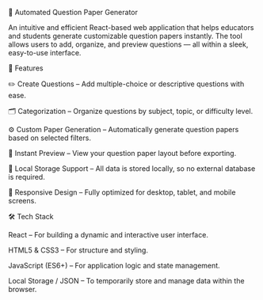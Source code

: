 🧠 Automated Question Paper Generator

An intuitive and efficient React-based web application that helps educators and students generate customizable question papers instantly. 
The tool allows users to add, organize, and preview questions — all within a sleek, easy-to-use interface.


🚀 Features

✏️ Create Questions – Add multiple-choice or descriptive questions with ease.

🗂️ Categorization – Organize questions by subject, topic, or difficulty level.

⚙️ Custom Paper Generation – Automatically generate question papers based on selected filters.

🧾 Instant Preview – View your question paper layout before exporting.

💾 Local Storage Support – All data is stored locally, so no external database is required.

🎨 Responsive Design – Fully optimized for desktop, tablet, and mobile screens.


🛠️ Tech Stack

React – For building a dynamic and interactive user interface.

HTML5 & CSS3 – For structure and styling.

JavaScript (ES6+) – For application logic and state management.

Local Storage / JSON – To temporarily store and manage data within the browser.

